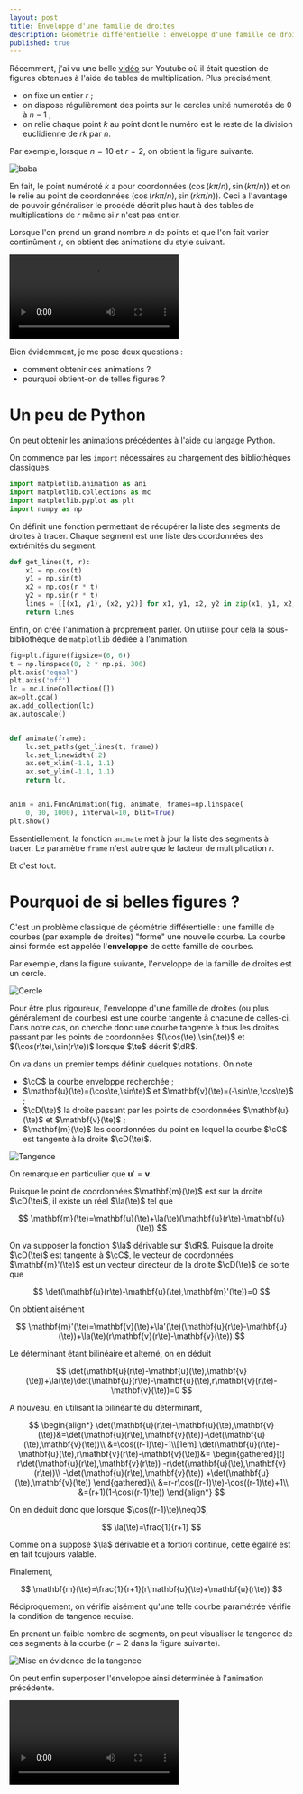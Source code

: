 ```yaml
---
layout: post
title: Enveloppe d'une famille de droites
description: Géométrie différentielle : enveloppe d'une famille de droites
published: true
---
```


Récemment, j'ai vu une belle [vidéo][50d7ec5e] sur Youtube où il était question de figures obtenues à l'aide de tables de multiplication. Plus précisément,

* on fixe un entier $r$ ;
* on dispose régulièrement des points sur le cercles unité numérotés de $0$ à $n-1$ ;
* on relie chaque point $k$ au point dont le numéro est le reste de la division euclidienne de $rk$ par $n$.

Par exemple, lorsque $n=10$ et $r=2$, on obtient la figure suivante.

![baba](/images/2018/11/baba.png)

En fait, le point numéroté $k$ a pour coordonnées $(\cos(k\pi/n),\sin(k\pi/n))$ et on le relie au point de coordonnées $(\cos(rk\pi/n),\sin(rk\pi/n))$. Ceci a l'avantage de pouvoir généraliser le procédé décrit plus haut à des tables de multiplications de $r$ même si $r$ n'est pas entier.

Lorsque l'on prend un grand nombre $n$ de points et que l'on fait varier continûment $r$, on obtient des animations du style suivant.

<video controls>
<source src="/images/2018/11/droites.mp4" type="video/mp4">
<source src="/images/2018/11/droites.webm" type="video/webm">
</video>

Bien évidemment, je me pose deux questions :

* comment obtenir ces animations ?
* pourquoi obtient-on de telles figures ?

# Un peu de Python

On peut obtenir les animations précédentes à l'aide du langage Python.

On commence par les ```import``` nécessaires au chargement des bibliothèques classiques.

```python
import matplotlib.animation as ani
import matplotlib.collections as mc
import matplotlib.pyplot as plt
import numpy as np
```

On définit une fonction permettant de récupérer la liste des segments de droites à tracer. Chaque segment est une liste des coordonnées des extrémités du segment.

```python
def get_lines(t, r):
    x1 = np.cos(t)
    y1 = np.sin(t)
    x2 = np.cos(r * t)
    y2 = np.sin(r * t)
    lines = [[(x1, y1), (x2, y2)] for x1, y1, x2, y2 in zip(x1, y1, x2, y2)]
    return lines
```

Enfin, on crée l'animation à proprement parler. On utilise pour cela la sous-bibliothèque de ```matplotlib``` dédiée à l'animation.

```python
fig=plt.figure(figsize=(6, 6))
t = np.linspace(0, 2 * np.pi, 300)
plt.axis('equal')
plt.axis('off')
lc = mc.LineCollection([])
ax=plt.gca()
ax.add_collection(lc)
ax.autoscale()


def animate(frame):
    lc.set_paths(get_lines(t, frame))
    lc.set_linewidth(.2)
    ax.set_xlim(-1.1, 1.1)
    ax.set_ylim(-1.1, 1.1)
    return lc,


anim = ani.FuncAnimation(fig, animate, frames=np.linspace(
    0, 10, 1000), interval=10, blit=True)
plt.show()
```

Essentiellement, la fonction ```animate``` met à jour la liste des segments à tracer. Le paramètre ```frame``` n'est autre que le facteur de multiplication $r$.

Et c'est tout.


# Pourquoi de si belles figures ?

C'est un problème classique de géométrie différentielle : une famille de courbes (par exemple de droites) "forme" une nouvelle courbe. La courbe ainsi formée est appelée l'**enveloppe** de cette famille de courbes.

Par exemple, dans la figure suivante, l'enveloppe de la famille de droites est un cercle.

![Cercle](/images/2018/11/cercle.png)

Pour être plus rigoureux, l'enveloppe d'une famille de droites (ou plus généralement de courbes) est une courbe tangente à chacune de celles-ci. Dans notre cas, on cherche donc une courbe tangente à tous les droites passant par les points de coordonnées $(\cos(\te),\sin(\te))$ et $(\cos(r\te),\sin(r\te))$ lorsque $\te$ décrit $\dR$.

On va dans un premier temps définir quelques notations. On note

* $\cC$ la courbe enveloppe recherchée ;
* $\mathbf{u}(\te)=(\cos\te,\sin\te)$ et $\mathbf{v}(\te)=(-\sin\te,\cos\te)$ ;
* $\cD(\te)$ la droite passant par les points de coordonnées $\mathbf{u}(\te)$ et $\mathbf{v}(\te)$ ;
* $\mathbf{m}(\te)$ les coordonnées du point en lequel la courbe $\cC$ est tangente à la droite $\cD(\te)$.

![Tangence](/images/2018/11/tangence.png)

On remarque en particulier que $\mathbf{u}'=\mathbf{v}$.


Puisque le point de coordonnées $\mathbf{m}(\te)$ est sur la droite $\cD(\te)$, il existe un réel $\la(\te)$ tel que

$$
\mathbf{m}(\te)=\mathbf{u}(\te)+\la(\te)(\mathbf{u}(r\te)-\mathbf{u}(\te))
$$

On va supposer la fonction $\la$ dérivable sur $\dR$. Puisque la droite $\cD(\te)$ est tangente à $\cC$, le vecteur de coordonnées $\mathbf{m}'(\te)$ est un vecteur directeur de la droite $\cD(\te)$ de sorte que

$$
\det(\mathbf{u}(r\te)-\mathbf{u}(\te),\mathbf{m}'(\te))=0
$$

On obtient aisément

$$
\mathbf{m}'(\te)=\mathbf{v}(\te)+\la'(\te)(\mathbf{u}(r\te)-\mathbf{u}(\te))+\la(\te)(r\mathbf{v}(r\te)-\mathbf{v}(\te))
$$

Le déterminant étant bilinéaire et alterné, on en déduit

$$
\det(\mathbf{u}(r\te)-\mathbf{u}(\te),\mathbf{v}(\te))+\la(\te)\det(\mathbf{u}(r\te)-\mathbf{u}(\te),r\mathbf{v}(r\te)-\mathbf{v}(\te))=0
$$

A nouveau, en utilisant la bilinéarité du déterminant,

$$
\begin{align*}
\det(\mathbf{u}(r\te)-\mathbf{u}(\te),\mathbf{v}(\te))&=\det(\mathbf{u}(r\te),\mathbf{v}(\te))-\det(\mathbf{u}(\te),\mathbf{v}(\te))\\
&=\cos((r-1)\te)-1\\[1em]
\det(\mathbf{u}(r\te)-\mathbf{u}(\te),r\mathbf{v}(r\te)-\mathbf{v}(\te))&=
\begin{gathered}[t]
r\det(\mathbf{u}(r\te),\mathbf{v}(r\te))
-r\det(\mathbf{u}(\te),\mathbf{v}(r\te))\\
-\det(\mathbf{u}(r\te),\mathbf{v}(\te))
+\det(\mathbf{u}(\te),\mathbf{v}(\te))
\end{gathered}\\
&=r-r\cos((r-1)\te)-\cos((r-1)\te)+1\\
&=(r+1)(1-\cos((r-1)\te))
\end{align*}
$$

On en déduit donc que lorsque $\cos((r-1)\te)\neq0$,

$$
\la(\te)=\frac{1}{r+1}
$$

Comme on a supposé $\la$ dérivable et a fortiori continue, cette égalité est en fait toujours valable.

Finalement,

$$
\mathbf{m}(\te)=\frac{1}{r+1}(r\mathbf{u}(\te)+\mathbf{u}(r\te))
$$

Réciproquement, on vérifie aisément qu'une telle courbe paramétrée vérifie la condition de tangence requise.

En prenant un faible nombre de segments, on peut visualiser la tangence de ces segments à la courbe ($r=2$ dans la figure suivante).

![Mise en évidence de la tangence](/images/2018/11/tangence_evidence.png)

On peut enfin superposer l'enveloppe ainsi déterminée à l'animation précédente.

<video controls>
<source src="/images/2018/11/droites_enveloppe.mp4" type="video/mp4">
<source src="/images/2018/11/droites_enveloppe.webm" type="video/webm">
</video>



[50d7ec5e]: https://www.youtube.com/watch?v=qhbuKbxJsk8&t=2s "mathologer"
